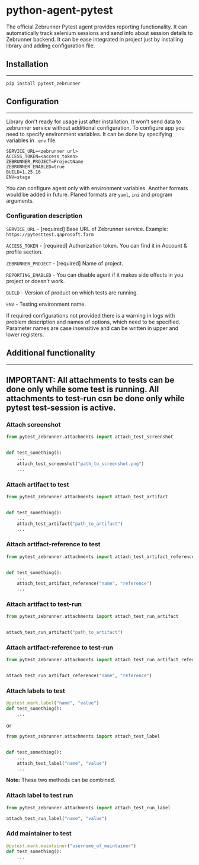 # python-agent-pytest


The official Zebrunner Pytest agent provides reporting functionality. It can automatically track selenium sessions
and send info about session details to Zebrunner backend. It can be ease integrated in project just by installing library
and adding configuration file.

## Installation
---------------

    pip install pytest_zebrunner

## Configuration
----------------
Library don't ready for usage just after installation. It won't send data to
zebrunner service without additional configuration. To configure app you need to
specify environment variables. It can be done by specifying variables in `.env`
file.

```dosini
SERVICE_URL=<zebrunner url>
ACCESS_TOKEN=<access_token>
ZEBRUNNER_PROJECT=ProjectName
ZEBRUNNER_ENABLED=true
BUILD=1.25.16
ENV=stage
```

You can configure agent only with environment variables. Another formats would
be added in future. Planed formats are `yaml`, `ini` and program arguments.

### Configuration description
`SERVICE_URL` - [required] Base URL of Zebrunner service.
Example: `https://pytesttest.qaprosoft.farm`

`ACCESS_TOKEN` - [required] Authorization token. You can find it in Account & profile section.

`ZEBRUNNER_PROJECT` - [required] Name of project.

`REPORTING_ENABLED` - You can disable agent if it makes side effects in you project or doesn't work.

`BUILD` - Version of product on which tests are running.

`ENV` - Testing environment name.

If required configurations not provided there is a warning in logs with problem description and names of options,
which need to be specified. Parameter names are case insensitive and can be written in upper and lower registers.

## Additional functionality
---------------------------
**IMPORTANT**: All attachments to tests can be done only while some test is running. All attachments to test-run csn be done only while pytest test-session is active.
---------------------------


### Attach screenshot
```python
from pytest_zebrunner.attachments import attach_test_screenshot


def test_something():
    ...
    attach_test_screenshot("path_to_screenshot.png")
    ...
```

### Attach artifact to test
```python
from pytest_zebrunner.attachments import attach_test_artifact


def test_something():
    ...
    attach_test_artifact("path_to_artifact")
    ...
```

### Attach artifact-reference to test
```python
from pytest_zebrunner.attachments import attach_test_artifact_reference


def test_something():
    ...
    attach_test_artifact_reference("name", "reference")
    ...
```

### Attach artifact to test-run
```python
from pytest_zebrunner.attachments import attach_test_run_artifact


attach_test_run_artifact("path_to_artifact")
```

### Attach artifact-reference to test-run
```python
from pytest_zebrunner.attachments import attach_test_run_artifact_reference


attach_test_run_artifact_reference("name", "reference")
```

### Attach labels to test
```python
@pytest.mark.label("name", "value")
def test_something():
    ...
```
or
```python
from pytest_zebrunner.attachments import attach_test_label


def test_something():
    ...
    attach_test_label("name", "value")
    ...
```
**Note:** These two methods can be combined.

### Attach label to test run
```python
from pytest_zebrunner.attachments import attach_test_run_label

attach_test_run_label("name", "value")
```

### Add maintainer to test
```python
@pytest.mark.maintainer("username_of_maintainer")
def test_something():
    ...
```
